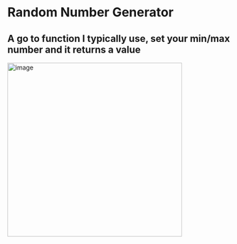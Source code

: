 # Random Number Generator

## A go to function I typically use, set your min/max number and it returns a value

<img width="392" alt="image" src="https://user-images.githubusercontent.com/82611798/210277127-d1fd2839-a164-41bd-9b9b-c4d53ca275d4.png">
